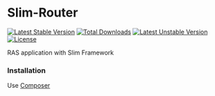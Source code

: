 # Slim-Router

[![Latest Stable Version](https://poser.pugx.org/router/slim/v/stable)](https://packagist.org/packages/router/slim)
[![Total Downloads](https://poser.pugx.org/router/slim/downloads)](https://packagist.org/packages/router/slim)
[![Latest Unstable Version](https://poser.pugx.org/router/slim/v/unstable)](https://packagist.org/packages/router/slim)
[![License](https://poser.pugx.org/router/slim/license)](https://packagist.org/packages/router/slim)

RAS application with Slim Framework

### Installation

Use [Composer](https://getcomposer.org/)
